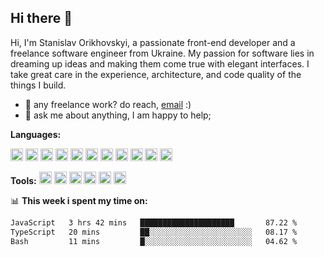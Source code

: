 ## Hi there 👋

Hi, I'm Stanislav Orikhovskyi, a passionate front-end developer and a freelance software engineer from Ukraine. My passion for software lies in dreaming up ideas and making them come true with elegant interfaces. I take great care in the experience, architecture, and code quality of the things I build.

 
- 💼 any freelance work? do reach, [email](mailto:stanislav.orekhovskiy@gmail.com) :)
- 💬 ask me about anything, I am happy to help;

**Languages:**

<code><img height="20" src="https://github.com/Stanislav-Orikhovskyi/stanislav-orikhovskyi/assets/43533425/45831c39-a6c9-44fb-aac6-f4de1e63de90"></code>
<code><img height="20" src="https://github.com/Stanislav-Orikhovskyi/stanislav-orikhovskyi/assets/43533425/2d5ad365-b314-4988-9936-9d5a09741048"></code>
<code><img height="20" src="https://github.com/Stanislav-Orikhovskyi/stanislav-orikhovskyi/assets/43533425/da43dae9-9beb-403b-bfc7-ff0cc26a737a"></code>
<code><img height="20" src="https://github.com/Stanislav-Orikhovskyi/stanislav-orikhovskyi/assets/43533425/da43dae9-9beb-403b-bfc7-ff0cc26a737a"></code>
<code><img height="20" src="https://github.com/Stanislav-Orikhovskyi/stanislav-orikhovskyi/assets/43533425/ae737773-9226-42d2-94fd-26d326d2225c"></code>
<code><img height="20" src="https://github.com/Stanislav-Orikhovskyi/stanislav-orikhovskyi/assets/43533425/2f81372c-a60b-4c84-9654-415e0eb3e502"></code>
<code><img height="20" src="https://github.com/Stanislav-Orikhovskyi/stanislav-orikhovskyi/assets/43533425/92202654-87e1-4d64-a4a7-e85a366636a9"></code>
<code><img height="20" src="https://cdn.worldvectorlogo.com/logos/vuex-1.svg"></code>
<code><img height="20" src="https://pinia.vuejs.org/logo.svg"></code>
<code><img height="20" src="https://github.com/Stanislav-Orikhovskyi/stanislav-orikhovskyi/assets/43533425/9c9f81a2-b91e-48bc-844d-68afbfb6df08"></code>
<code><img height="20" src="https://github.com/Stanislav-Orikhovskyi/stanislav-orikhovskyi/assets/43533425/fde92e51-1f93-4079-b76d-e6965b27512c"></code>

**Tools:**
<code><img height="20" src="https://github.com/Stanislav-Orikhovskyi/stanislav-orikhovskyi/assets/43533425/1549ab76-df9c-452a-af1f-97713604d341"></code>
<code><img height="20" src="https://github.com/Stanislav-Orikhovskyi/stanislav-orikhovskyi/assets/43533425/5198f3a0-1100-4860-8366-7fd807b9618c"></code>
<code><img height="20" src="https://github.com/Stanislav-Orikhovskyi/stanislav-orikhovskyi/assets/43533425/20199acf-2efb-4538-9ab1-0aaeda58d7c8"></code>
<code><img height="20" src="https://github.com/Stanislav-Orikhovskyi/stanislav-orikhovskyi/assets/43533425/d797b07e-b9c0-48f4-88bf-496504116335"></code>
<code><img height="20" src="https://github.com/Stanislav-Orikhovskyi/stanislav-orikhovskyi/assets/43533425/4a95f310-24bd-4385-bcab-c0acfc14bcae"></code>
<code><img height="20" src="https://github.com/Stanislav-Orikhovskyi/stanislav-orikhovskyi/assets/43533425/3c5dab2b-ef7b-418e-a86d-fcab878d74a4"></code>



📊 **This week i spent my time on:**
<!--START_SECTION:waka-->

```txt
JavaScript   3 hrs 42 mins   █████████████████████       87.22 %
TypeScript   20 mins         ██░░░░░░░░░░░░░░░░░░░░░░░   08.17 %
Bash         11 mins         █░░░░░░░░░░░░░░░░░░░░░░░░   04.62 %
```

<!--END_SECTION:waka-->
